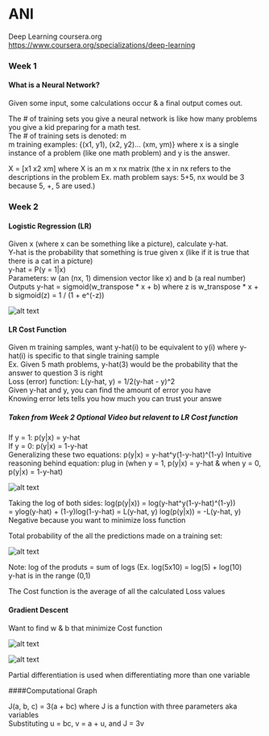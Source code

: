 # ANI
Deep Learning coursera.org https://www.coursera.org/specializations/deep-learning

### Week 1

#### What is a Neural Network?

Given some input, some calculations occur & a final output comes out.

The # of training sets you give a neural network is like how many problems you give a kid preparing for a math test.  
The # of training sets is denoted: m  
m training examples: {(x1, y1), (x2, y2)... (xm, ym)} where x is a single instance of a problem (like one math problem) and y is the answer.

X = [x1 x2 xm] where X is an m x nx matrix
(the x in nx refers to the descriptions in the problem Ex. math problem says: 5+5, nx would be 3 because 5, +, 5 are used.)

### Week 2

#### Logistic Regression (LR)

Given x (where x can be something like a picture), calculate y-hat.  
Y-hat is the probability that something is true given x (like if it is true that there is a cat in a picture)  
y-hat = P(y = 1|x)  
Parameters: w (an (nx, 1) dimension vector like x) and b (a real number)  
Outputs y-hat = sigmoid(w_transpose * x + b) where z is w_transpose * x + b
sigmoid(z) = 1 / (1 + e^(-z))

![alt text](https://user-images.githubusercontent.com/24757872/34464928-f8baadac-ee5b-11e7-89e0-03e79250097b.png)

#### LR Cost Function

Given m training samples, want y-hat(i) to be equivalent to y(i) where y-hat(i) is specific to that single training sample  
Ex. Given 5 math problems, y-hat(3) would be the probability that the answer to question 3 is right  
Loss (error) function: L(y-hat, y) = 1/2(y-hat - y)^2  
Given y-hat and y, you can find the amount of error you have  
   Knowing error lets tells you how much you can trust your answe

##### Taken from Week 2 Optional Video but relavent to LR Cost function

If y = 1: p(y|x) = y-hat  
If y = 0: p(y|x) = 1-y-hat  
Generalizing these two equations: p(y|x) = y-hat^y(1-y-hat)^(1-y)
Intuitive reasoning behind equation: plug in (when y = 1, p(y|x) = y-hat & when y = 0, p(y|x) = 1-y-hat)

![alt text](https://user-images.githubusercontent.com/24757872/34469782-47abeebe-eeeb-11e7-9b44-2f6bcc9ee6a3.png)

Taking the log of both sides:
log(p(y|x)) = log(y-hat^y(1-y-hat)^(1-y))  
            = ylog(y-hat) + (1-y)log(1-y-hat)
            = L(y-hat, y)
log(p(y|x)) = -L(y-hat, y)  
Negative because you want to minimize loss function

Total probability of the all the predictions made on a training set:

![alt text](https://user-images.githubusercontent.com/24757872/34469792-7cef3112-eeeb-11e7-9341-0364cb1ea349.png)

Note: log of the produts = sum of logs (Ex. log(5x10) = log(5) + log(10)  
y-hat is in the range (0,1)

The Cost function is the average of all the calculated Loss values

#### Gradient Descent

Want to find w & b that minimize Cost function

![alt text](https://user-images.githubusercontent.com/24757872/34472032-540cd380-ef1d-11e7-8e80-35d48266133b.png)

![alt text](https://user-images.githubusercontent.com/24757872/34472048-b24ae022-ef1d-11e7-9c1b-43c9eecd7d0c.png)

Partial differentiation is used when differentiating more than one variable

####Computational Graph

J(a, b, c) = 3(a + bc) where J is a function with three parameters aka variables  
Substituting u = bc, v = a + u, and J = 3v  


